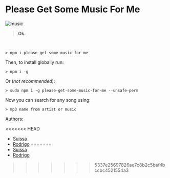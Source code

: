 # Please Get Some Music For Me

![music](https://i.imgur.com/GmeR3ET.jpg)

> **Ok.**

<br>

```
> npm i please-get-some-music-for-me
```

Then, to install globally run:

```
> npm i -g
```

Or (*not recommended*):

```
> sudo npm i -g please-get-some-music-for-me --unsafe-perm
```

Now you can search for any song using:

```
> mp3 name from artist or music
```

Authors:

<<<<<<< HEAD
- [Suissa](https://github.com/suissa)
- [Rodrigo](https://github.com/diguinhorocks)
=======
- [Suissa]()
- [Rodrigo]()
>>>>>>> 5337e25697826ae7c8b2c5baf4bccbc4521554a3
